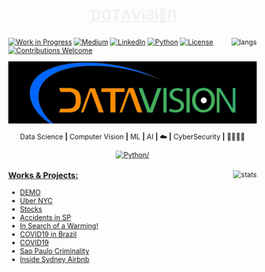 <!--
**kauefs/kauefs** is a ✨ _special_ ✨ repository because its `README.md` (this file) appears on your GitHub profile.
Here are some ideas to get you started:
- ### Hi there 👋
- 🔭 I’m currently working on projects
- 🌱 I’m currently learning…
- 👯 I’m looking to collaborate on projects
- 🤔 I’m looking for help with…
- 💬 Ask me about…
- 📫 How to reach me: …
- 😄 Pronouns: …
- ⚡ Fun fact: …
[![Languages](https://github-readme-stats.vercel.app/api/top-langs/?username=kauefs&theme=blue-green)]
[![Stats](https://github-readme-stats.vercel.app/api?username=kauefs&theme=blue-green)]
-->
# <p align=center><font color=#F0F0F0 font-family=Georgia><ins>ƊⱭȾɅViƧi🧿Ƞ</ins></font></p>

<img align=right src='https://github-readme-stats.vercel.app/api/top-langs/?username=kauefs&count_private=true&layout=compact&hide=html&theme=blue-green' alt=langs />

[![Work in Progress](     https://img.shields.io/badge/-FF103F?label=Work%20in%20Progress&labelColor=FF103F&color=FF103F)](    https://github.com/kauefs/)
[![Medium](               https://img.shields.io/badge/-000000?logo=medium&logoColor=FFFFFF)](                                 https://medium.com/@kauefs)
[![LinkedIn](             https://img.shields.io/badge/-0077B5?logo=linkedin&logoColor=FFFFFF)](                         https://www.linkedin.com/in/kauefs/)
[![Python](               https://img.shields.io/badge/-3-4584B6?logo=python&logoColor=FFDE57&labelColor=4584B6&color=646464)](https://www.python.org/)
[![License](              https://img.shields.io/badge/Apache_2.0-D22128?style=flat&logo=apache&logoColor=CB2138&label=License&labelColor=6D6E71&color=D22128)](https://www.apache.org/licenses/LICENSE-2.0)
[![Contributions Welcome](https://img.shields.io/badge/Welcome-4CAF50?label=Contributions&labelColor=&color=4CAF50)](                                                                                                                               https://github.com/kauefs/portfolio/issues)

![ƊⱭȾɅViƧi🧿Ƞ](https://raw.githubusercontent.com/kauefs/StreamLit/%40/img/DataVision3.png)

<p align=center>Data Science <b>|</b> Computer Vision <b>|</b> ML <b>|</b> AI <b>|</b> ☁️ <b>|</b> CyberSecurity <b>|</b> 👨🏻‍💻</p>

<p align=center><a href=https://www.python.org/ target=_blank rel=noreferrer><img src=https://raw.githubusercontent.com/danielcranney/readme-generator/main/public/icons/skills/python-colored.svg width=35 height=35 alt=Python/></p>

<img align=right src='https://github-readme-stats.vercel.app/api/?username=kauefs&count_private=true&layout=compact&show_icons=true&theme=blue-green' alt=stats />

### Works & Projects:

* [DEMO](https://daemon.streamlit.app/)
* [Uber NYC](https://ubernyc.streamlit.app/)
* [Stocks](https://sto-cks.streamlit.app/)
* [Accidents in SP](https://accidentssp.streamlit.app/)
* [In Search of a Warming!](https://warming.streamlit.app/)
* [COVID19 in Brazil](https://covid19br.streamlit.app/)
* [COVID19](https://covid19charts.streamlit.app/)
* [Sao Paulo Criminality](https://criminality.streamlit.app/)
* [Inside Sydney Airbnb](https://sydney.streamlit.app/)
